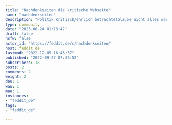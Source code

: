 ```yaml
---
title: "Nachdenkseiten die kritische Webseite" 
name: "nachdenkseiten"
description: "Politik Kritisch/ehrlich betrachtetGlaube nicht alles was du liesstFrage nachStelle kritische Fragen etc.Buch von Albrecht Müller sehr empfehlenswert.  "
type: community
date: "2023-06-24 01:13:42"
draft: false
nsfw: false
actor_id: "https://feddit.de/c/nachdenkseiten"
host: feddit.de
lastmod: "2022-12-05 16:43:37"
published: "2022-09-27 07:39:52"
subscribers: 18
posts: 2
comments: 2
weight: 2
dau: 1
wau: 1
mau: 1
instances:
- "feddit_de"
tags: 
- "feddit_de"

---
```

